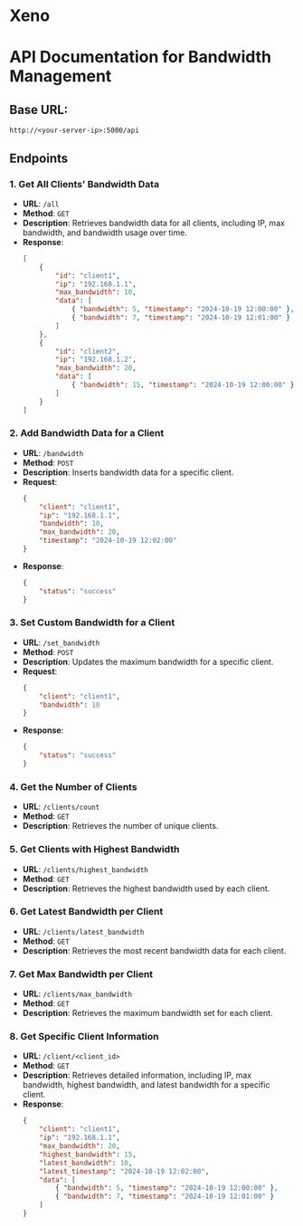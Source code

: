 # Xeno

# API Documentation for Bandwidth Management

## Base URL:
```
http://<your-server-ip>:5000/api
```

## Endpoints

### 1. Get All Clients' Bandwidth Data
- **URL**: `/all`
- **Method**: `GET`
- **Description**: Retrieves bandwidth data for all clients, including IP, max bandwidth, and bandwidth usage over time.
- **Response**:
    ```json
    [
        {
            "id": "client1",
            "ip": "192.168.1.1",
            "max_bandwidth": 10,
            "data": [
                { "bandwidth": 5, "timestamp": "2024-10-19 12:00:00" },
                { "bandwidth": 7, "timestamp": "2024-10-19 12:01:00" }
            ]
        },
        {
            "id": "client2",
            "ip": "192.168.1.2",
            "max_bandwidth": 20,
            "data": [
                { "bandwidth": 15, "timestamp": "2024-10-19 12:00:00" }
            ]
        }
    ]
    ```

### 2. Add Bandwidth Data for a Client
- **URL**: `/bandwidth`
- **Method**: `POST`
- **Description**: Inserts bandwidth data for a specific client.
- **Request**:
    ```json
    {
        "client": "client1",
        "ip": "192.168.1.1",
        "bandwidth": 10,
        "max_bandwidth": 20,
        "timestamp": "2024-10-19 12:02:00"
    }
    ```
- **Response**:
    ```json
    {
        "status": "success"
    }
    ```

### 3. Set Custom Bandwidth for a Client
- **URL**: `/set_bandwidth`
- **Method**: `POST`
- **Description**: Updates the maximum bandwidth for a specific client.
- **Request**:
    ```json
    {
        "client": "client1",
        "bandwidth": 10
    }
    ```
- **Response**:
    ```json
    {
        "status": "success"
    }
    ```

### 4. Get the Number of Clients
- **URL**: `/clients/count`
- **Method**: `GET`
- **Description**: Retrieves the number of unique clients.

### 5. Get Clients with Highest Bandwidth
- **URL**: `/clients/highest_bandwidth`
- **Method**: `GET`
- **Description**: Retrieves the highest bandwidth used by each client.

### 6. Get Latest Bandwidth per Client
- **URL**: `/clients/latest_bandwidth`
- **Method**: `GET`
- **Description**: Retrieves the most recent bandwidth data for each client.

### 7. Get Max Bandwidth per Client
- **URL**: `/clients/max_bandwidth`
- **Method**: `GET`
- **Description**: Retrieves the maximum bandwidth set for each client.

### 8. Get Specific Client Information
- **URL**: `/client/<client_id>`
- **Method**: `GET`
- **Description**: Retrieves detailed information, including IP, max bandwidth, highest bandwidth, and latest bandwidth for a specific client.
- **Response**:
    ```json
    {
        "client": "client1",
        "ip": "192.168.1.1",
        "max_bandwidth": 20,
        "highest_bandwidth": 15,
        "latest_bandwidth": 10,
        "latest_timestamp": "2024-10-19 12:02:00",
        "data": [
            { "bandwidth": 5, "timestamp": "2024-10-19 12:00:00" },
            { "bandwidth": 7, "timestamp": "2024-10-19 12:01:00" }
        ]
    }
    ```